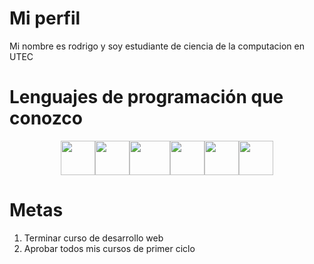 # Mi perfil
Mi nombre es rodrigo y soy estudiante de ciencia de la computacion en UTEC
# Lenguajes de programación que conozco
<div style="display:flex;justify-content:center;"><img src="https://cdn.icon-icons.com/icons2/1508/PNG/512/python_104451.png" style="width:55px;height:55px;"> <img src="https://upload.wikimedia.org/wikipedia/commons/thumb/9/99/Unofficial_JavaScript_logo_2.svg/490px-Unofficial_JavaScript_logo_2.svg.png" style="width:55px;height:55px;"> <img src="https://1000marcas.net/wp-content/uploads/2021/02/CSS-Logo.png" style="width:65px;height:55px;"> <img src="https://upload.wikimedia.org/wikipedia/commons/thumb/6/61/HTML5_logo_and_wordmark.svg/460px-HTML5_logo_and_wordmark.svg.png" style="width:55px;height:55px;"> <img src="https://upload.wikimedia.org/wikipedia/commons/thumb/1/18/ISO_C%2B%2B_Logo.svg/911px-ISO_C%2B%2B_Logo.svg.png" style="width:55px;height:55px;"> <img src="https://blog.desafiolatam.com/wp-content/uploads/2018/05/swift-logo.png" style="width:55px;height:55px;"></div>

# Metas
1. Terminar curso de desarrollo web
2. Aprobar todos mis cursos de primer ciclo